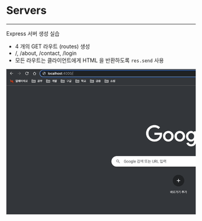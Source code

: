 # Servers

---

Express 서버 생성 실습

- 4 개의 GET 라우트 (routes) 생성
- /, /about, /contact, /login
- 모든 라우트는 클라이언트에게 HTML 을 반환하도록 `res.send` 사용

![result](img/result.gif)
